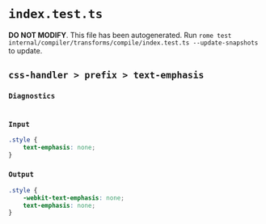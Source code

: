 # `index.test.ts`

**DO NOT MODIFY**. This file has been autogenerated. Run `rome test internal/compiler/transforms/compile/index.test.ts --update-snapshots` to update.

## `css-handler > prefix > text-emphasis`

### `Diagnostics`

```

```

### `Input`

```css
.style {
	text-emphasis: none;
}

```

### `Output`

```css
.style {
	-webkit-text-emphasis: none;
	text-emphasis: none;
}

```
